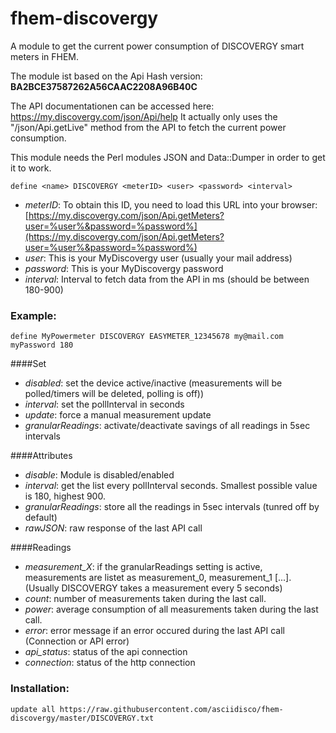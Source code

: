 # fhem-discovergy

A module to get the current power consumption of DISCOVERGY smart meters in FHEM. 

The module ist based on the Api Hash version: **BA2BCE37587262A56CAAC2208A96B40C** 

The API documentationen can be accessed here: https://my.discovergy.com/json/Api/help 
It actually only uses the "/json/Api.getLive" method from the API to fetch the current power consumption. 

This module needs the Perl modules JSON and Data::Dumper in order to get it to work. 

```
define <name> DISCOVERGY <meterID> <user> <password> <interval>
```

- *meterID*: To obtain this ID, you need to load this URL into your browser: [https://my.discovergy.com/json/Api.getMeters?user=%user%&password=%password%](https://my.discovergy.com/json/Api.getMeters?user=%user%&password=%password%)
- *user*: This is your MyDiscovergy user (usually your mail address)
- *password*: This is your MyDiscovergy password
- *interval*: Interval to fetch data from the API in ms (should be between 180-900)


### Example:
```
define MyPowermeter DISCOVERGY EASYMETER_12345678 my@mail.com myPassword 180
```

####Set
- *disabled*: set the device active/inactive (measurements will be polled/timers will be deleted, polling is off))
- *interval*: set the pollInterval in seconds
- *update*: force a manual measurement update
- *granularReadings*: activate/deactivate savings of all readings in 5sec intervals

####Attributes
- *disable*: Module is disabled/enabled
- *interval*: get the list every pollInterval seconds. Smallest possible value is 180, highest 900.
- *granularReadings*: store all the readings in 5sec intervals (tunred off by default)
- *rawJSON*: raw response of the last API call


####Readings
- *measurement_X*: if the granularReadings setting is active, measurements are listet as measurement_0, measurement_1 [...]. (Usually DISCOVERGY takes a measurement every 5 seconds)
- *count*: number of measurements taken during the last call.
- *power*: average consumption of all measurements taken during the last call.
- *error*: error message if an error occured during the last API call (Connection or API error)
- *api_status*: status of the api connection
- *connection*: status of the http connection

### Installation:
```
update all https://raw.githubusercontent.com/asciidisco/fhem-discovergy/master/DISCOVERGY.txt
```